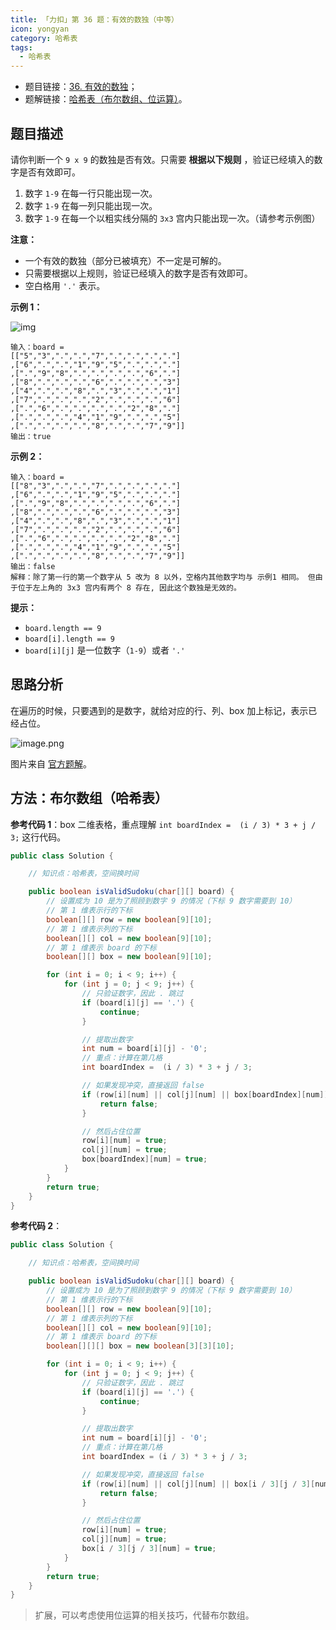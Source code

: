 ```yaml
---
title: 「力扣」第 36 题：有效的数独（中等）
icon: yongyan
category: 哈希表
tags:
  - 哈希表
---
```


+ 题目链接：[36. 有效的数独](https://leetcode-cn.com/problems/valid-sudoku/)；
+ 题解链接：[哈希表（布尔数组、位运算）](https://leetcode-cn.com/problems/valid-sudoku/solution/ha-xi-biao-bu-er-shu-zu-wei-yun-suan-by-liweiwei14/)。

## 题目描述

请你判断一个 `9 x 9` 的数独是否有效。只需要 **根据以下规则** ，验证已经填入的数字是否有效即可。

1. 数字 `1-9` 在每一行只能出现一次。
2. 数字 `1-9` 在每一列只能出现一次。
3. 数字 `1-9` 在每一个以粗实线分隔的 `3x3` 宫内只能出现一次。（请参考示例图）

**注意：**

- 一个有效的数独（部分已被填充）不一定是可解的。
- 只需要根据以上规则，验证已经填入的数字是否有效即可。
- 空白格用 `'.'` 表示。

**示例 1：**

![img](https://assets.leetcode-cn.com/aliyun-lc-upload/uploads/2021/04/12/250px-sudoku-by-l2g-20050714svg.png)

```
输入：board = 
[["5","3",".",".","7",".",".",".","."]
,["6",".",".","1","9","5",".",".","."]
,[".","9","8",".",".",".",".","6","."]
,["8",".",".",".","6",".",".",".","3"]
,["4",".",".","8",".","3",".",".","1"]
,["7",".",".",".","2",".",".",".","6"]
,[".","6",".",".",".",".","2","8","."]
,[".",".",".","4","1","9",".",".","5"]
,[".",".",".",".","8",".",".","7","9"]]
输出：true
```

**示例 2：**

```
输入：board = 
[["8","3",".",".","7",".",".",".","."]
,["6",".",".","1","9","5",".",".","."]
,[".","9","8",".",".",".",".","6","."]
,["8",".",".",".","6",".",".",".","3"]
,["4",".",".","8",".","3",".",".","1"]
,["7",".",".",".","2",".",".",".","6"]
,[".","6",".",".",".",".","2","8","."]
,[".",".",".","4","1","9",".",".","5"]
,[".",".",".",".","8",".",".","7","9"]]
输出：false
解释：除了第一行的第一个数字从 5 改为 8 以外，空格内其他数字均与 示例1 相同。 但由于位于左上角的 3x3 宫内有两个 8 存在, 因此这个数独是无效的。
```

**提示：**

- `board.length == 9`
- `board[i].length == 9`
- `board[i][j]` 是一位数字（`1-9`）或者 `'.'`

## 思路分析

在遍历的时候，只要遇到的是数字，就给对应的行、列、box 加上标记，表示已经占位。

![image.png](https://tva1.sinaimg.cn/large/007S8ZIlgy1ghi1z7w3ehj30sw0so0v3.jpg)

图片来自 [官方题解](https://leetcode-cn.com/problems/valid-sudoku/solution/you-xiao-de-shu-du-by-leetcode/)。

## 方法：布尔数组（哈希表）

**参考代码 1**：box 二维表格，重点理解 `int boardIndex =  (i / 3) * 3 + j / 3;` 这行代码。

```java
public class Solution {

    // 知识点：哈希表，空间换时间

    public boolean isValidSudoku(char[][] board) {
        // 设置成为 10 是为了照顾到数字 9 的情况（下标 9 数字需要到 10）
        // 第 1 维表示行的下标
        boolean[][] row = new boolean[9][10];
        // 第 1 维表示列的下标
        boolean[][] col = new boolean[9][10];
        // 第 1 维表示 board 的下标
        boolean[][] box = new boolean[9][10];

        for (int i = 0; i < 9; i++) {
            for (int j = 0; j < 9; j++) {
                // 只验证数字，因此 . 跳过
                if (board[i][j] == '.') {
                    continue;
                }

                // 提取出数字
                int num = board[i][j] - '0';
                // 重点：计算在第几格
                int boardIndex =  (i / 3) * 3 + j / 3;

                // 如果发现冲突，直接返回 false
                if (row[i][num] || col[j][num] || box[boardIndex][num]) {
                    return false;
                }

                // 然后占住位置
                row[i][num] = true;
                col[j][num] = true;
                box[boardIndex][num] = true;
            }
        }
        return true;
    }
}
```

**参考代码 2**：

```java
public class Solution {

    // 知识点：哈希表，空间换时间

    public boolean isValidSudoku(char[][] board) {
        // 设置成为 10 是为了照顾到数字 9 的情况（下标 9 数字需要到 10）
        // 第 1 维表示行的下标
        boolean[][] row = new boolean[9][10];
        // 第 1 维表示列的下标
        boolean[][] col = new boolean[9][10];
        // 第 1 维表示 board 的下标
        boolean[][][] box = new boolean[3][3][10];

        for (int i = 0; i < 9; i++) {
            for (int j = 0; j < 9; j++) {
                // 只验证数字，因此 . 跳过
                if (board[i][j] == '.') {
                    continue;
                }

                // 提取出数字
                int num = board[i][j] - '0';
                // 重点：计算在第几格
                int boardIndex = (i / 3) * 3 + j / 3;

                // 如果发现冲突，直接返回 false
                if (row[i][num] || col[j][num] || box[i / 3][j / 3][num]) {
                    return false;
                }

                // 然后占住位置
                row[i][num] = true;
                col[j][num] = true;
                box[i / 3][j / 3][num] = true;
            }
        }
        return true;
    }
}
```

> 扩展，可以考虑使用位运算的相关技巧，代替布尔数组。